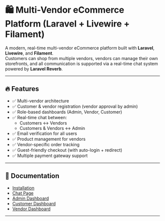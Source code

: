 # 🛍️ Multi-Vendor eCommerce Platform (Laravel + Livewire + Filament)

A modern, real-time multi-vendor eCommerce platform built with **Laravel**, **Livewire**, and **Filament**.  
Customers can shop from multiple vendors, vendors can manage their own storefronts, and all communication is supported via a real-time chat system powered by **Laravel Reverb**.

---

## 🔥 Features

- ✅ Multi-vendor architecture
- ✅ Customer & vendor registration (vendor approval by admin)
- ✅ Role-based dashboards (Admin, Vendor, Customer)
- ✅ Real-time chat between:
    - Customers ↔ Vendors
    - Customers & Vendors ↔ Admin
- ✅ Email verification for all users
- ✅ Product management for vendors
- ✅ Vendor-specific order tracking
- ✅ Guest-friendly checkout (with auto-login + redirect)
- ✅ Multiple payment gateway support

---

## 📖 Documentation

- [Installation](docs/installation.md)
- [Chat Page](docs/chat.md)
- [Admin Dashboard](docs/adminDashboard.md)
- [Customer Dashboard](docs/customerDashboard.md)
- [Vendor Dashboard](docs/vendorDashboard.md)
---
